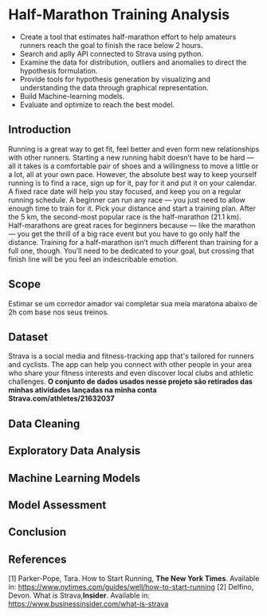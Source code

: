 # Half-Marathon Training Analysis
* Create a tool that estimates half-marathon effort to help amateurs runners reach the goal to finish the race below 2 hours.
* Search and aplly API connected to Strava using python.
* Examine the data for distribution, outliers and anomalies to direct the hypothesis formulation.
* Provide tools for hypothesis generation by visualizing and understanding the data through graphical representation.
* Build Machine-learning models.
* Evaluate and optimize to reach the best model. 

## Introduction
Running is a great way to get fit, feel better and even form new relationships with other runners. Starting a new running habit doesn’t have to be hard — all it takes is a comfortable pair of shoes and a willingness to move a little or a lot, all at your own pace. However, the absolute best way to keep yourself running is to find a race, sign up for it, pay for it and put it on your calendar. A fixed race date will help you stay focused, and keep you on a regular running schedule. A beginner can run any race — you just need to allow enough time to train for it. Pick your distance and start a training plan. After the 5 km, the second-most popular race is the half-marathon (21.1 km). Half-marathons are great races for beginners because — like the marathon — you get the thrill of a big race event but you have to go only half the distance. Training for a half-marathon isn’t much different than training for a full one, though. You’ll need to be dedicated to your goal, but crossing that finish line will be you feel an indescribable emotion.

## Scope
<span style="color=:blue">Estimar se um corredor amador vai completar sua meia maratona abaixo de 2h com base nos seus treinos</span>.

## Dataset
Strava is a social media and fitness-tracking app that's tailored for runners and cyclists. The app can help you connect with other people in your area who share your fitness interests and even discover local clubs and athletic challenges. **O conjunto de dados usados nesse projeto são retirados das minhas atividades lançadas na minha conta Strava.com/athletes/21632037**

## Data Cleaning

## Exploratory Data Analysis

## Machine Learning Models

## Model Assessment 

## Conclusion

## References
[1] Parker-Pope, Tara. How to Start Running, **The New York Times**. Available in: https://www.nytimes.com/guides/well/how-to-start-running
[2] Delfino, Devon. What is Strava,**Insider**. Available in: https://www.businessinsider.com/what-is-strava 
